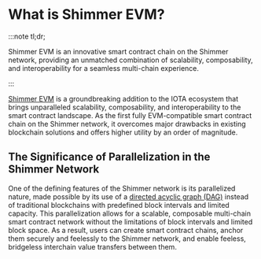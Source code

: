 # What is Shimmer EVM?

:::note tl;dr;

Shimmer EVM is an innovative smart contract chain on the Shimmer network, providing an unmatched combination of
scalability, composability, and interoperability for a seamless multi-chain experience.

:::

[Shimmer EVM](https://wiki.iota.org/shimmer/smart-contracts/guide/evm/introduction/) is a groundbreaking addition to the
IOTA ecosystem that brings unparalleled scalability, composability, and
interoperability to the smart contract landscape. As the first fully EVM-compatible smart contract chain on the Shimmer
network, it overcomes major drawbacks in existing blockchain solutions and offers higher utility by an order of
magnitude.

## The Significance of Parallelization in the Shimmer Network

One of the defining features of the Shimmer network is its parallelized nature, made possible by its use of a [directed
acyclic graph (DAG)](https://wiki.iota.org/shimmer/learn/tangle/) instead of traditional blockchains with predefined
block intervals and limited capacity. This parallelization allows for a scalable, composable multi-chain smart contract
network without the limitations of block intervals and limited block space. As a result, users can create smart contract
chains, anchor them securely and feelessly to the Shimmer network, and enable feeless, bridgeless interchain value
transfers between them.
